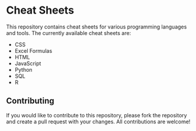 # Cheat Sheets

This repository contains cheat sheets for various programming languages and tools. The currently available cheat sheets are:

- CSS
- Excel Formulas
- HTML
- JavaScript
- Python
- SQL
- R

## Contributing

If you would like to contribute to this repository, please fork the repository and create a pull request with your changes. All contributions are welcome!

